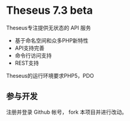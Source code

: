 Theseus 7.3 beta
===============


Theseus专注提供无状态的 API 服务

 + 基于命名空间和众多PHP新特性
 + API支持完善
 + 命令行访问支持
 + REST支持

Theseus的运行环境要求PHP5，PDO




## 参与开发
注册并登录 Github 帐号， fork 本项目并进行改动。
